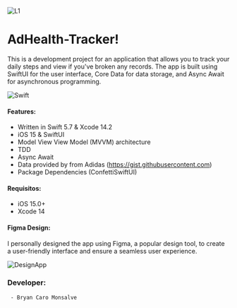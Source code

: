 ![L1](https://user-images.githubusercontent.com/58017823/221840507-28fea112-9898-4e8d-9ad5-28b14809820d.png)

# AdHealth-Tracker!


This is a development project for an application that allows you to track your daily steps and view if you've broken any records. The app is built using SwiftUI for the user interface, Core Data for data storage, and Async Await for asynchronous programming.

![Swift](https://img.shields.io/badge/Swift-UI-blue.svg)

#### Features:

- Written in Swift 5.7 & Xcode 14.2
- iOS 15 & SwiftUI
- Model View View Model (MVVM) architecture
- TDD
- Async Await
- Data provided by from Adidas (https://gist.githubusercontent.com)
- Package Dependencies (ConfettiSwiftUI)

#### Requisitos: 

- iOS 15.0+
- Xcode 14

#### Figma Design: 

I personally designed the app using Figma, a popular design tool, to create a user-friendly interface and ensure a seamless user experience.

![DesignApp](https://user-images.githubusercontent.com/58017823/221840590-9f40eef0-84cf-4201-b200-3a9df8a187a9.png)




### Developer: 
     - Bryan Caro Monsalve

